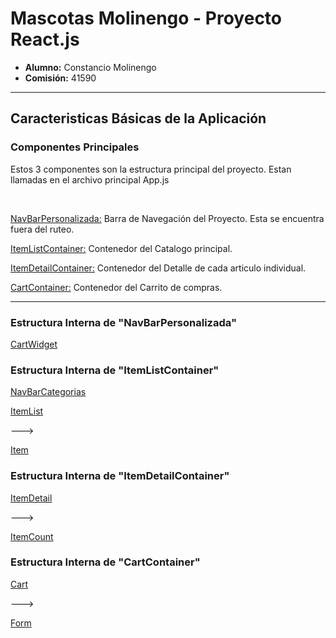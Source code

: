 <h1> Mascotas Molinengo - Proyecto React.js </h2>

<ul>
    <li><strong>Alumno:</strong> Constancio Molinengo</li>
    <li><strong>Comisión:</strong> 41590</li>
</ul>

<hr/>

<h2>Caracteristicas Básicas de la Aplicación</h2>
<h3>Componentes Principales</h3>
<p>Estos 3 componentes son la estructura principal del proyecto. Estan llamadas en el archivo principal App.js</p>
<br/>
<p><ins>NavBarPersonalizada:</ins> Barra de Navegación del Proyecto. Esta se encuentra fuera del ruteo.</p>
<p><ins>ItemListContainer:</ins> Contenedor del Catalogo principal.</p>
<p><ins>ItemDetailContainer:</ins> Contenedor del Detalle de cada articulo individual.</p>
<p><ins>CartContainer:</ins> Contenedor del Carrito de compras.</p>

<hr/>

<h3>Estructura Interna de "NavBarPersonalizada"</h3>
<p><ins>CartWidget</ins></p>

<h3>Estructura Interna de "ItemListContainer"</h3>
<p><ins>NavBarCategorias</ins></p>
<p><ins>ItemList</ins></p>
---><p><ins>Item</ins></p>

<h3>Estructura Interna de "ItemDetailContainer"</h3>
<p><ins>ItemDetail</ins></p>
---><p><ins>ItemCount</ins></p>

<h3>Estructura Interna de "CartContainer"</h3>
<p><ins>Cart</ins></p>
---><p><ins>Form</ins></p>
